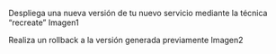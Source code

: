 Despliega una nueva versión de tu nuevo servicio mediante la técnica 
“recreate”
 Imagen1


Realiza un rollback a la versión generada previamente
Imagen2